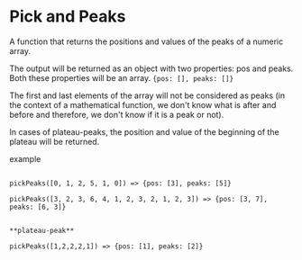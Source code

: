 # Pick and Peaks

A function that returns the positions and values of the peaks of a numeric array.

The output will be returned as an object with two properties: pos and peaks. Both these properties will be an array. `{pos: [], peaks: []}`

The first and last elements of the array will not be considered as peaks (in the context of a mathematical function, we don't know what is after and before and therefore, we don't know if it is a peak or not).

In cases of plateau-peaks, the position and value of the beginning of the plateau will be returned.


example

```

pickPeaks([0, 1, 2, 5, 1, 0]) => {pos: [3], peaks: [5]}

pickPeaks([3, 2, 3, 6, 4, 1, 2, 3, 2, 1, 2, 3]) => {pos: [3, 7], peaks: [6, 3]}


**plateau-peak**

pickPeaks([1,2,2,2,1]) => {pos: [1], peaks: [2]}


```